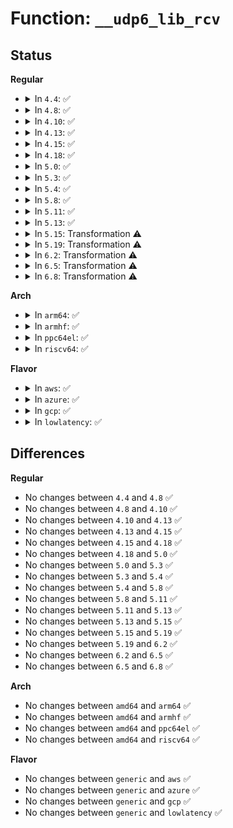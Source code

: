 # Function: <code>__udp6_lib_rcv</code>

## Status
<b>Regular</b>
<ul>
<li>
<details>
<summary>In <code>4.4</code>: ✅</summary>

```c
int __udp6_lib_rcv(struct sk_buff *skb, struct udp_table *udptable, int proto);
```

**Collision:** Unique Global

**Inline:** No

**Transformation:** False

**Instances:**

```
In net/ipv6/udp.c (ffffffff817e4940)
Location: net/ipv6/udp.c:849
Inline: False
Direct callers:
  - net/ipv6/udp.c:udpv6_rcv
  - net/ipv6/udplite.c:udplitev6_rcv
```
**Symbols:**

```
ffffffff817e4940-ffffffff817e4e1e: __udp6_lib_rcv (STB_GLOBAL)
```
</details>
</li>
<li>
<details>
<summary>In <code>4.8</code>: ✅</summary>

```c
int __udp6_lib_rcv(struct sk_buff *skb, struct udp_table *udptable, int proto);
```

**Collision:** Unique Global

**Inline:** No

**Transformation:** False

**Instances:**

```
In net/ipv6/udp.c (ffffffff81852860)
Location: net/ipv6/udp.c:759
Inline: False
Direct callers:
  - net/ipv6/udp.c:udpv6_rcv
  - net/ipv6/udplite.c:udplitev6_rcv
```
**Symbols:**

```
ffffffff81852860-ffffffff818530f6: __udp6_lib_rcv (STB_GLOBAL)
```
</details>
</li>
<li>
<details>
<summary>In <code>4.10</code>: ✅</summary>

```c
int __udp6_lib_rcv(struct sk_buff *skb, struct udp_table *udptable, int proto);
```

**Collision:** Unique Global

**Inline:** No

**Transformation:** False

**Instances:**

```
In net/ipv6/udp.c (ffffffff81884560)
Location: net/ipv6/udp.c:745
Inline: False
Direct callers:
  - net/ipv6/udp.c:udpv6_rcv
  - net/ipv6/udplite.c:udplitev6_rcv
```
**Symbols:**

```
ffffffff81884560-ffffffff81884df6: __udp6_lib_rcv (STB_GLOBAL)
```
</details>
</li>
<li>
<details>
<summary>In <code>4.13</code>: ✅</summary>

```c
int __udp6_lib_rcv(struct sk_buff *skb, struct udp_table *udptable, int proto);
```

**Collision:** Unique Global

**Inline:** No

**Transformation:** False

**Instances:**

```
In net/ipv6/udp.c (ffffffff818aa960)
Location: net/ipv6/udp.c:780
Inline: False
Direct callers:
  - net/ipv6/udp.c:udpv6_rcv
  - net/ipv6/udplite.c:udplitev6_rcv
```
**Symbols:**

```
ffffffff818aa960-ffffffff818ab1fc: __udp6_lib_rcv (STB_GLOBAL)
```
</details>
</li>
<li>
<details>
<summary>In <code>4.15</code>: ✅</summary>

```c
int __udp6_lib_rcv(struct sk_buff *skb, struct udp_table *udptable, int proto);
```

**Collision:** Unique Global

**Inline:** No

**Transformation:** False

**Instances:**

```
In net/ipv6/udp.c (ffffffff8192d480)
Location: net/ipv6/udp.c:783
Inline: False
Direct callers:
  - net/ipv6/udp.c:udpv6_rcv
  - net/ipv6/udplite.c:udplitev6_rcv
```
**Symbols:**

```
ffffffff8192d480-ffffffff8192dd8d: __udp6_lib_rcv (STB_GLOBAL)
```
</details>
</li>
<li>
<details>
<summary>In <code>4.18</code>: ✅</summary>

```c
int __udp6_lib_rcv(struct sk_buff *skb, struct udp_table *udptable, int proto);
```

**Collision:** Unique Global

**Inline:** No

**Transformation:** False

**Instances:**

```
In net/ipv6/udp.c (ffffffff81985ea0)
Location: net/ipv6/udp.c:773
Inline: False
Direct callers:
  - net/ipv6/udp.c:udpv6_rcv
  - net/ipv6/udplite.c:udplitev6_rcv
```
**Symbols:**

```
ffffffff81985ea0-ffffffff819869d2: __udp6_lib_rcv (STB_GLOBAL)
```
</details>
</li>
<li>
<details>
<summary>In <code>5.0</code>: ✅</summary>

```c
int __udp6_lib_rcv(struct sk_buff *skb, struct udp_table *udptable, int proto);
```

**Collision:** Unique Global

**Inline:** No

**Transformation:** False

**Instances:**

```
In net/ipv6/udp.c (ffffffff819bc770)
Location: net/ipv6/udp.c:853
Inline: False
Direct callers:
  - net/ipv6/udp.c:udpv6_rcv
  - net/ipv6/udplite.c:udplitev6_rcv
```
**Symbols:**

```
ffffffff819bc770-ffffffff819bd2de: __udp6_lib_rcv (STB_GLOBAL)
```
</details>
</li>
<li>
<details>
<summary>In <code>5.3</code>: ✅</summary>

```c
int __udp6_lib_rcv(struct sk_buff *skb, struct udp_table *udptable, int proto);
```

**Collision:** Unique Global

**Inline:** No

**Transformation:** False

**Instances:**

```
In net/ipv6/udp.c (ffffffff81a2b2b0)
Location: net/ipv6/udp.c:840
Inline: False
Direct callers:
  - net/ipv6/udp.c:udpv6_rcv
  - net/ipv6/udplite.c:udplitev6_rcv
```
**Symbols:**

```
ffffffff81a2b2b0-ffffffff81a2bd7a: __udp6_lib_rcv (STB_GLOBAL)
```
</details>
</li>
<li>
<details>
<summary>In <code>5.4</code>: ✅</summary>

```c
int __udp6_lib_rcv(struct sk_buff *skb, struct udp_table *udptable, int proto);
```

**Collision:** Unique Global

**Inline:** No

**Transformation:** False

**Instances:**

```
In net/ipv6/udp.c (ffffffff81a61e10)
Location: net/ipv6/udp.c:840
Inline: False
Direct callers:
  - net/ipv6/udp.c:udpv6_rcv
  - net/ipv6/udplite.c:udplitev6_rcv
```
**Symbols:**

```
ffffffff81a61e10-ffffffff81a628dd: __udp6_lib_rcv (STB_GLOBAL)
```
</details>
</li>
<li>
<details>
<summary>In <code>5.8</code>: ✅</summary>

```c
int __udp6_lib_rcv(struct sk_buff *skb, struct udp_table *udptable, int proto);
```

**Collision:** Unique Global

**Inline:** No

**Transformation:** False

**Instances:**

```
In net/ipv6/udp.c (ffffffff81b5ab30)
Location: net/ipv6/udp.c:842
Inline: False
Direct callers:
  - net/ipv6/udp.c:udpv6_rcv
  - net/ipv6/udplite.c:udplitev6_rcv
```
**Symbols:**

```
ffffffff81b5ab30-ffffffff81b5b1a0: __udp6_lib_rcv (STB_GLOBAL)
```
</details>
</li>
<li>
<details>
<summary>In <code>5.11</code>: ✅</summary>

```c
int __udp6_lib_rcv(struct sk_buff *skb, struct udp_table *udptable, int proto);
```

**Collision:** Unique Global

**Inline:** No

**Transformation:** False

**Instances:**

```
In net/ipv6/udp.c (ffffffff81b692c0)
Location: net/ipv6/udp.c:896
Inline: False
Direct callers:
  - net/ipv6/udp.c:udpv6_rcv
  - net/ipv6/udplite.c:udplitev6_rcv
```
**Symbols:**

```
ffffffff81b692c0-ffffffff81b699b5: __udp6_lib_rcv (STB_GLOBAL)
```
</details>
</li>
<li>
<details>
<summary>In <code>5.13</code>: ✅</summary>

```c
int __udp6_lib_rcv(struct sk_buff *skb, struct udp_table *udptable, int proto);
```

**Collision:** Unique Global

**Inline:** No

**Transformation:** False

**Instances:**

```
In net/ipv6/udp.c (ffffffff81b575c0)
Location: net/ipv6/udp.c:909
Inline: False
Direct callers:
  - net/ipv6/udp.c:udpv6_rcv
  - net/ipv6/udplite.c:udplitev6_rcv
```
**Symbols:**

```
ffffffff81b575c0-ffffffff81b57cc1: __udp6_lib_rcv (STB_GLOBAL)
```
</details>
</li>
<li>
<details>
<summary>In <code>5.15</code>: Transformation ⚠️</summary>

```c
int __udp6_lib_rcv(struct sk_buff *skb, struct udp_table *udptable, int proto);
```

**Collision:** Unique Global

**Inline:** No

**Transformation:** True

**Instances:**

```
In net/ipv6/udp.c (0)
Location: net/ipv6/udp.c:911
Inline: False
Direct callers:
  - net/ipv6/udp.c:udpv6_rcv
  - net/ipv6/udplite.c:udplitev6_rcv
```
**Symbols:**

```
ffffffff81d407de-ffffffff81d407fe: __udp6_lib_rcv.cold (STB_LOCAL)
ffffffff81c1ebe0-ffffffff81c1f274: __udp6_lib_rcv (STB_GLOBAL)
```
</details>
</li>
<li>
<details>
<summary>In <code>5.19</code>: Transformation ⚠️</summary>

```c
int __udp6_lib_rcv(struct sk_buff *skb, struct udp_table *udptable, int proto);
```

**Collision:** Unique Global

**Inline:** No

**Transformation:** True

**Instances:**

```
In net/ipv6/udp.c (0)
Location: net/ipv6/udp.c:913
Inline: False
Direct callers:
  - net/ipv6/udp.c:udpv6_rcv
  - net/ipv6/udplite.c:udplitev6_rcv
```
**Symbols:**

```
ffffffff81f0d1e4-ffffffff81f0d204: __udp6_lib_rcv.cold (STB_LOCAL)
ffffffff81dbb440-ffffffff81dbbafd: __udp6_lib_rcv (STB_GLOBAL)
```
</details>
</li>
<li>
<details>
<summary>In <code>6.2</code>: Transformation ⚠️</summary>

```c
int __udp6_lib_rcv(struct sk_buff *skb, struct udp_table *udptable, int proto);
```

**Collision:** Unique Global

**Inline:** No

**Transformation:** True

**Instances:**

```
In net/ipv6/udp.c (0)
Location: net/ipv6/udp.c:943
Inline: False
Direct callers:
  - net/ipv6/udp.c:udpv6_rcv
  - net/ipv6/udplite.c:udplitev6_rcv
```
**Symbols:**

```
ffffffff820b462e-ffffffff820b464e: __udp6_lib_rcv.cold (STB_LOCAL)
ffffffff81f8b580-ffffffff81f8bbf0: __udp6_lib_rcv (STB_GLOBAL)
```
</details>
</li>
<li>
<details>
<summary>In <code>6.5</code>: Transformation ⚠️</summary>

```c
int __udp6_lib_rcv(struct sk_buff *skb, struct udp_table *udptable, int proto);
```

**Collision:** Unique Global

**Inline:** No

**Transformation:** True

**Instances:**

```
In net/ipv6/udp.c (0)
Location: net/ipv6/udp.c:959
Inline: False
Direct callers:
  - net/ipv6/udp.c:udpv6_rcv
  - net/ipv6/udplite.c:udplitev6_rcv
```
**Symbols:**

```
ffffffff821356d0-ffffffff821356f1: __udp6_lib_rcv.cold (STB_LOCAL)
ffffffff81febc60-ffffffff81fec389: __udp6_lib_rcv (STB_GLOBAL)
```
</details>
</li>
<li>
<details>
<summary>In <code>6.8</code>: Transformation ⚠️</summary>

```c
int __udp6_lib_rcv(struct sk_buff *skb, struct udp_table *udptable, int proto);
```

**Collision:** Unique Global

**Inline:** No

**Transformation:** True

**Instances:**

```
In net/ipv6/udp.c (0)
Location: net/ipv6/udp.c:929
Inline: False
Direct callers:
  - net/ipv6/udp.c:udpv6_rcv
  - net/ipv6/udplite.c:udplitev6_rcv
```
**Symbols:**

```
ffffffff822171bb-ffffffff822171fb: __udp6_lib_rcv.cold (STB_LOCAL)
ffffffff820b98f0-ffffffff820b9f95: __udp6_lib_rcv (STB_GLOBAL)
```
</details>
</li>
</ul>
<b>Arch</b>
<ul>
<li>
<details>
<summary>In <code>arm64</code>: ✅</summary>

```c
int __udp6_lib_rcv(struct sk_buff *skb, struct udp_table *udptable, int proto);
```

**Collision:** Unique Global

**Inline:** No

**Transformation:** False

**Instances:**

```
In net/ipv6/udp.c (ffff800010d26e20)
Location: net/ipv6/udp.c:840
Inline: False
Direct callers:
  - net/ipv6/udp.c:udpv6_rcv
  - net/ipv6/udplite.c:udplitev6_rcv
```
**Symbols:**

```
ffff800010d26e20-ffff800010d27924: __udp6_lib_rcv (STB_GLOBAL)
```
</details>
</li>
<li>
<details>
<summary>In <code>armhf</code>: ✅</summary>

```c
int __udp6_lib_rcv(struct sk_buff *skb, struct udp_table *udptable, int proto);
```

**Collision:** Unique Global

**Inline:** No

**Transformation:** False

**Instances:**

```
In net/ipv6/udp.c (c0e2bef4)
Location: net/ipv6/udp.c:840
Inline: False
Direct callers:
  - net/ipv6/udp.c:udpv6_rcv
  - net/ipv6/udplite.c:udplitev6_rcv
```
**Symbols:**

```
c0e2bef4-c0e2c4cc: __udp6_lib_rcv (STB_GLOBAL)
```
</details>
</li>
<li>
<details>
<summary>In <code>ppc64el</code>: ✅</summary>

```c
int __udp6_lib_rcv(struct sk_buff *skb, struct udp_table *udptable, int proto);
```

**Collision:** Unique Global

**Inline:** No

**Transformation:** False

**Instances:**

```
In net/ipv6/udp.c (c000000000e57be0)
Location: net/ipv6/udp.c:840
Inline: False
Direct callers:
  - net/ipv6/udp.c:udpv6_rcv
  - net/ipv6/udplite.c:udplitev6_rcv
```
**Symbols:**

```
c000000000e57be0-c000000000e5894c: __udp6_lib_rcv (STB_GLOBAL)
```
</details>
</li>
<li>
<details>
<summary>In <code>riscv64</code>: ✅</summary>

```c
int __udp6_lib_rcv(struct sk_buff *skb, struct udp_table *udptable, int proto);
```

**Collision:** Unique Global

**Inline:** No

**Transformation:** False

**Instances:**

```
In net/ipv6/udp.c (ffffffe000868db2)
Location: net/ipv6/udp.c:840
Inline: False
Direct callers:
  - net/ipv6/udp.c:udpv6_rcv
  - net/ipv6/udplite.c:udplitev6_rcv
```
**Symbols:**

```
ffffffe000868db2-ffffffe0008692a4: __udp6_lib_rcv (STB_GLOBAL)
```
</details>
</li>
</ul>
<b>Flavor</b>
<ul>
<li>
<details>
<summary>In <code>aws</code>: ✅</summary>

```c
int __udp6_lib_rcv(struct sk_buff *skb, struct udp_table *udptable, int proto);
```

**Collision:** Unique Global

**Inline:** No

**Transformation:** False

**Instances:**

```
In net/ipv6/udp.c (ffffffff81a014a0)
Location: net/ipv6/udp.c:840
Inline: False
Direct callers:
  - net/ipv6/udp.c:udpv6_rcv
  - net/ipv6/udplite.c:udplitev6_rcv
```
**Symbols:**

```
ffffffff81a014a0-ffffffff81a01f6d: __udp6_lib_rcv (STB_GLOBAL)
```
</details>
</li>
<li>
<details>
<summary>In <code>azure</code>: ✅</summary>

```c
int __udp6_lib_rcv(struct sk_buff *skb, struct udp_table *udptable, int proto);
```

**Collision:** Unique Global

**Inline:** No

**Transformation:** False

**Instances:**

```
In net/ipv6/udp.c (ffffffff819be260)
Location: net/ipv6/udp.c:840
Inline: False
Direct callers:
  - net/ipv6/udp.c:udpv6_rcv
  - net/ipv6/udplite.c:udplitev6_rcv
```
**Symbols:**

```
ffffffff819be260-ffffffff819bed2d: __udp6_lib_rcv (STB_GLOBAL)
```
</details>
</li>
<li>
<details>
<summary>In <code>gcp</code>: ✅</summary>

```c
int __udp6_lib_rcv(struct sk_buff *skb, struct udp_table *udptable, int proto);
```

**Collision:** Unique Global

**Inline:** No

**Transformation:** False

**Instances:**

```
In net/ipv6/udp.c (ffffffff81a6bf20)
Location: net/ipv6/udp.c:840
Inline: False
Direct callers:
  - net/ipv6/udp.c:udpv6_rcv
  - net/ipv6/udplite.c:udplitev6_rcv
```
**Symbols:**

```
ffffffff81a6bf20-ffffffff81a6c9ed: __udp6_lib_rcv (STB_GLOBAL)
```
</details>
</li>
<li>
<details>
<summary>In <code>lowlatency</code>: ✅</summary>

```c
int __udp6_lib_rcv(struct sk_buff *skb, struct udp_table *udptable, int proto);
```

**Collision:** Unique Global

**Inline:** No

**Transformation:** False

**Instances:**

```
In net/ipv6/udp.c (ffffffff81a78530)
Location: net/ipv6/udp.c:840
Inline: False
Direct callers:
  - net/ipv6/udp.c:udpv6_rcv
  - net/ipv6/udplite.c:udplitev6_rcv
```
**Symbols:**

```
ffffffff81a78530-ffffffff81a79025: __udp6_lib_rcv (STB_GLOBAL)
```
</details>
</li>
</ul>

## Differences
<b>Regular</b>
<ul>
<li>
No changes between <code>4.4</code> and <code>4.8</code> ✅
</li>
<li>
No changes between <code>4.8</code> and <code>4.10</code> ✅
</li>
<li>
No changes between <code>4.10</code> and <code>4.13</code> ✅
</li>
<li>
No changes between <code>4.13</code> and <code>4.15</code> ✅
</li>
<li>
No changes between <code>4.15</code> and <code>4.18</code> ✅
</li>
<li>
No changes between <code>4.18</code> and <code>5.0</code> ✅
</li>
<li>
No changes between <code>5.0</code> and <code>5.3</code> ✅
</li>
<li>
No changes between <code>5.3</code> and <code>5.4</code> ✅
</li>
<li>
No changes between <code>5.4</code> and <code>5.8</code> ✅
</li>
<li>
No changes between <code>5.8</code> and <code>5.11</code> ✅
</li>
<li>
No changes between <code>5.11</code> and <code>5.13</code> ✅
</li>
<li>
No changes between <code>5.13</code> and <code>5.15</code> ✅
</li>
<li>
No changes between <code>5.15</code> and <code>5.19</code> ✅
</li>
<li>
No changes between <code>5.19</code> and <code>6.2</code> ✅
</li>
<li>
No changes between <code>6.2</code> and <code>6.5</code> ✅
</li>
<li>
No changes between <code>6.5</code> and <code>6.8</code> ✅
</li>
</ul>
<b>Arch</b>
<ul>
<li>
No changes between <code>amd64</code> and <code>arm64</code> ✅
</li>
<li>
No changes between <code>amd64</code> and <code>armhf</code> ✅
</li>
<li>
No changes between <code>amd64</code> and <code>ppc64el</code> ✅
</li>
<li>
No changes between <code>amd64</code> and <code>riscv64</code> ✅
</li>
</ul>
<b>Flavor</b>
<ul>
<li>
No changes between <code>generic</code> and <code>aws</code> ✅
</li>
<li>
No changes between <code>generic</code> and <code>azure</code> ✅
</li>
<li>
No changes between <code>generic</code> and <code>gcp</code> ✅
</li>
<li>
No changes between <code>generic</code> and <code>lowlatency</code> ✅
</li>
</ul>
